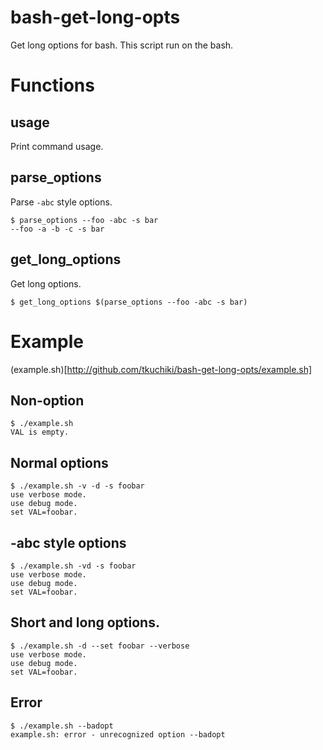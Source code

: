 bash-get-long-opts
==================

Get long options for bash.
This script run on the bash.

# Functions

## usage

Print command usage.

## parse_options

Parse `-abc` style options.

~~~~
$ parse_options --foo -abc -s bar
--foo -a -b -c -s bar
~~~~

## get_long_options

Get long options.

~~~~
$ get_long_options $(parse_options --foo -abc -s bar)
~~~~

# Example

(example.sh)[http://github.com/tkuchiki/bash-get-long-opts/example.sh]

## Non-option

~~~~
$ ./example.sh
VAL is empty.
~~~~

## Normal options

~~~~
$ ./example.sh -v -d -s foobar
use verbose mode.
use debug mode.
set VAL=foobar.
~~~~

## -abc style options

~~~~
$ ./example.sh -vd -s foobar
use verbose mode.
use debug mode.
set VAL=foobar.
~~~~

## Short and long options.

~~~~
$ ./example.sh -d --set foobar --verbose
use verbose mode.
use debug mode.
set VAL=foobar.
~~~~

## Error

~~~~
$ ./example.sh --badopt
example.sh: error - unrecognized option --badopt
~~~~
